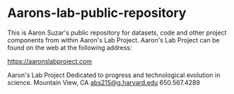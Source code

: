 # Aarons-lab-public-repository

This is Aaron Suzar's public repository for datasets, code and other project components from within Aaron's Lab Project. Aaron's Lab Project can be found on the web at the following address:

https://aaronslabproject.com

Aaron's Lab Project
Dedicated to progress and technological evolution in science.
Mountain View, CA
abs215@g.harvard.edu
650.567.4289
